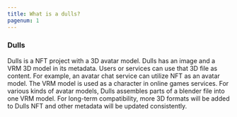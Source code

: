```yaml
---
title: What is a dulls?
pagenum: 1
---
```


### Dulls

Dulls is a NFT project with a 3D avatar model. Dulls has an image and a VRM 3D model in its metadata. Users or services can use that 3D file as content. For example, an avatar chat service can utilize NFT as an avatar model. The VRM model is used as a character in online games services. For various kinds of avatar models, Dulls assembles parts of a blender file into one VRM model. For long-term compatibility, more 3D formats will be added to Dulls NFT and other metadata will be updated consistently.